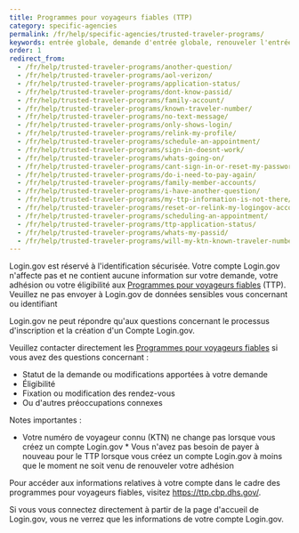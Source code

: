 ```yaml
---
title: Programmes pour voyageurs fiables (TTP)
category: specific-agencies
permalink: /fr/help/specific-agencies/trusted-traveler-programs/
keywords: entrée globale, demande d'entrée globale, renouveler l'entrée mondiale, nexus, lien, tsa, sentri, voyageurs fiables, ttp, renouvellement d'entrée global
order: 1
redirect_from:
  - /fr/help/trusted-traveler-programs/another-question/
  - /fr/help/trusted-traveler-programs/aol-verizon/
  - /fr/help/trusted-traveler-programs/application-status/
  - /fr/help/trusted-traveler-programs/dont-know-passid/
  - /fr/help/trusted-traveler-programs/family-account/
  - /fr/help/trusted-traveler-programs/known-traveler-number/
  - /fr/help/trusted-traveler-programs/no-text-message/
  - /fr/help/trusted-traveler-programs/only-shows-login/
  - /fr/help/trusted-traveler-programs/relink-my-profile/
  - /fr/help/trusted-traveler-programs/schedule-an-appointment/
  - /fr/help/trusted-traveler-programs/sign-in-doesnt-work/
  - /fr/help/trusted-traveler-programs/whats-going-on/
  - /fr/help/trusted-traveler-programs/cant-sign-in-or-reset-my-password-goes-account/
  - /fr/help/trusted-traveler-programs/do-i-need-to-pay-again/
  - /fr/help/trusted-traveler-programs/family-member-accounts/
  - /fr/help/trusted-traveler-programs/i-have-another-question/
  - /fr/help/trusted-traveler-programs/my-ttp-information-is-not-there/
  - /fr/help/trusted-traveler-programs/reset-or-relink-my-logingov-account-for-ttp/
  - /fr/help/trusted-traveler-programs/scheduling-an-appointment/
  - /fr/help/trusted-traveler-programs/ttp-application-status/
  - /fr/help/trusted-traveler-programs/whats-my-passid/
  - /fr/help/trusted-traveler-programs/will-my-ktn-known-traveler-number-change/
---
```


Login.gov est réservé à l'identification sécurisée. Votre compte Login.gov n'affecte pas et ne contient aucune information sur votre demande, votre adhésion ou votre éligibilité aux [Programmes pour voyageurs fiables](https://ttp.dhs.gov/) (TTP). Veuillez ne pas envoyer à Login.gov de données sensibles vous concernant ou identifiant

Login.gov ne peut répondre qu'aux questions concernant le processus d'inscription et la création d'un Compte Login.gov.

Veuillez contacter directement les [Programmes pour voyageurs fiables](https://help.cbp.gov/s/questions?language=en_US) si vous avez des questions concernant :

* Statut de la demande ou modifications apportées à votre demande
* Éligibilité
* Fixation ou modification des rendez-vous
* Ou d'autres préoccupations connexes

Notes importantes :
* Votre numéro de voyageur connu (KTN) ne change pas lorsque vous créez un compte Login.gov * Vous n'avez pas besoin de payer à nouveau pour le TTP lorsque vous créez un compte Login.gov à moins que le moment ne soit venu de renouveler votre adhésion

Pour accéder aux informations relatives à votre compte dans le cadre des programmes pour voyageurs fiables, visitez <https://ttp.cbp.dhs.gov/>.

Si vous vous connectez directement à partir de la page d'accueil de Login.gov, vous ne verrez que les informations de votre compte Login.gov.
